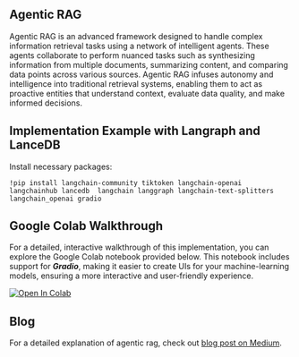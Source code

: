 ## Agentic RAG
Agentic RAG  is an advanced framework designed to handle complex information retrieval tasks using a network of intelligent agents. 
These agents collaborate to perform nuanced tasks such as synthesizing information from multiple documents,
summarizing content, and comparing data points across various sources. Agentic RAG infuses autonomy and 
intelligence into traditional retrieval systems, enabling them to act as proactive entities that
understand context, evaluate data quality, and make informed decisions.


## Implementation Example with Langraph and LanceDB


Install necessary packages:
```
!pip install langchain-community tiktoken langchain-openai langchainhub lancedb  langchain langgraph langchain-text-splitters langchain_openai gradio

```

## Google Colab Walkthrough
For a detailed, interactive walkthrough of this implementation, you can explore the Google Colab notebook provided below. 
This notebook includes support for ***Gradio***, making it easier to create UIs for your machine-learning models, 
ensuring a more interactive and user-friendly experience.

[![Open In Colab](https://colab.research.google.com/assets/colab-badge.svg)](https://colab.research.google.com/github/lancedb/vectordb-recipes/blob/main/tutorials/Agentic_RAG/main.ipynb)


## Blog

For a detailed explanation of agentic rag, check out  [blog post on Medium](https://aksdesai1998.medium.com/662bac582da9).
